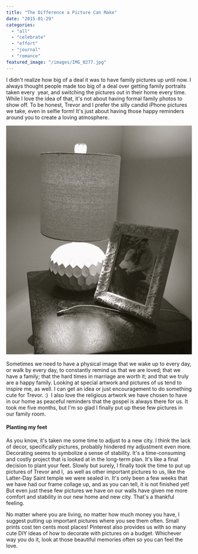 ```yaml
---
title: "The Difference a Picture Can Make"
date: "2015-01-29"
categories: 
  - "all"
  - "celebrate"
  - "effort"
  - "journal"
  - "romance"
featured_image: "/images/IMG_0277.jpg"
---
```


I didn't realize how big of a deal it was to have family pictures up until now. I always thought people made too big of a deal over getting family portraits taken every  year, and switching the pictures out in their home every time. While I love the idea of that, it's not about having formal family photos to show off. To be honest, Trevor and I prefer the silly candid iPhone pictures we take, even in selfie form! It's just about having those happy reminders around you to create a loving atmosphere.

[![hobby lobby lamps, night stand lamps, decorated night stand, newlywed decorating](/images/IMG_0272.jpg)](http://freshlymarried.com/wp-content/uploads/2015/01/IMG_0272.jpg)

Sometimes we need to have a physical image that we wake up to every day, or walk by every day, to constantly remind us that we are loved; that we have a family; that the hard times in marriage are worth it; and that we truly are a happy family. Looking at special artwork and pictures of us tend to inspire me, as well. I can get an idea or just encouragement to do something cute for Trevor. :)  I also love the religious artwork we have chosen to have in our home as peaceful reminders that the gospel is always there for us. It took me five months, but I'm so glad I finally put up these few pictures in our family room.

#### Planting my feet

As you know, it's taken me some time to adjust to a new city. I think the lack of decor, specifically pictures, probably hindered my adjustment even more. Decorating seems to symbolize a sense of stability. It's a time-consuming and costly project that is looked at in the long-term plan. It's like a final decision to plant your feet. Slowly but surely, I finally took the time to put up pictures of Trevor and I,  as well as other important pictures to us, like the Latter-Day Saint temple we were sealed in. It's only been a few weeks that we have had our frame collage up, and as you can tell, it is not finished yet! But even just these few pictures we have on our walls have given me more comfort and stability in our new home and new city. That's a thankful feeling.

No matter where you are living, no matter how much money you have, I suggest putting up important pictures where you see them often. Small prints cost ten cents most places! Pinterest also provides us with so many cute DIY ideas of how to decorate with pictures on a budget. Whichever way you do it, look at those beautiful memories often so you can feel the love.
